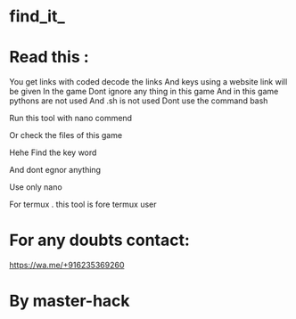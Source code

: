 # find_it_

# Read this : 



You get links with coded decode the links 
And keys using a website link will be given
In the game 
Dont ignore any thing in this game 
And in this game pythons are not used
And .sh is not used
Dont use the command bash

Run this tool with nano commend 

Or check the files of this game


Hehe 
Find the key word 

And dont egnor anything

Use only nano 

For termux . this tool is fore termux user

# For any doubts contact: 

 https://wa.me/+916235369260

# By master-hack

